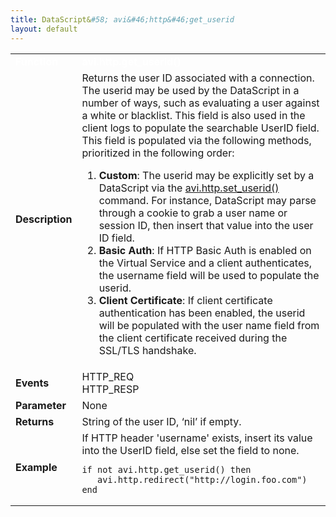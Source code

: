 ```yaml
---
title: DataScript&#58; avi&#46;http&#46;get_userid
layout: default
---
```

<table class="table table-hover table table-bordered table-hover">  
<tbody>       
<tr>   
<td><span style="color: white; font-size: medium;"><strong>Function</strong></span></td>
<td><span style="color: white;"><b>avi.http.get_userid()</b></span></td>
</tr>
<tr>   
<td><span style="font-size: medium;"><strong>Description</strong></span></td>
<td>Returns the user ID associated with a connection. The userid may be used by the DataScript in a number of ways, such as evaluating a user against a white or blacklist. This field is also used in the client logs to populate the searchable UserID field. This field is populated via the following methods, prioritized in the following order:<p></p> 
<ol> 
 <li><strong>Custom</strong>: The userid may be explicitly set by a DataScript via the <a href="/docs/16.3/datascript-avi-http-set_userid/">avi.http.set_userid()</a> command. For instance, DataScript may parse through a cookie to grab a user name or session ID, then insert that value into the user ID field.</li> 
 <li><strong>Basic Auth</strong>: If HTTP Basic Auth is enabled on the Virtual Service and a client authenticates, the username field will be used to populate the userid.</li> 
 <li><strong>Client Certificate</strong>: If client certificate authentication has been enabled, the userid will be populated with the user name field from the client certificate received during the SSL/TLS handshake.</li> 
</ol></td>
</tr>
<tr>   
<td><span style="font-size: medium;"><strong>Events</strong></span></td>
<td>HTTP_REQ<br> HTTP_RESP</td>
</tr>
<tr>   
<td><span style="font-size: medium;"><strong>Parameter</strong></span></td>
<td>None</td>
</tr>
<tr>   
<td><span style="font-size: medium;"><strong>Returns</strong></span></td>
<td>String of the user ID, ‘nil’ if empty.</td>
</tr>
<tr>   
<td><span style="font-size: medium;"><strong>Example</strong></span></td>
<td>If HTTP header 'username' exists, insert its value into the UserID field, else set the field to none.<br> 
<!-- Crayon Syntax Highlighter v2.7.1 --> <pre><code class="language-lua">if not avi.http.get_userid() then
   avi.http.redirect("http://login.foo.com")
end</code></pre> 
<!-- [Format Time: 0.0016 seconds] --></td>
</tr>
</tbody>
</table> 